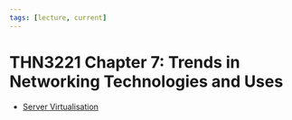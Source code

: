 ```yaml
---
tags: [lecture, current]
---
```


# THN3221 Chapter 7: Trends in Networking Technologies and Uses

- [Server Virtualisation](202305311448.md)
